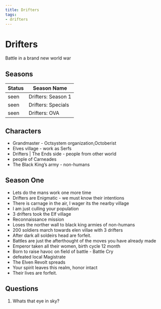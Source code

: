 ```yaml
---
title: Drifters
tags:
- drifters
---
```


# Drifters

<TagLinks />

Battle in a brand new world war

## Seasons

Status | Season Name
-------|----------------
seen | Drifters: Season 1
seen | Drifters: Specials
seen | Drifters: OVA


## Characters

* Grandmaster - Octsystem organization,Octoberist
* Elves village - work as Serfs
* Drifters | The Ends side - people from other world
* people of Carneades
* The Black King’s army  - non-humans


## Season One

* Lets do the mans work one more time
* Drifters are Enigmatic - we must know their intentions
* There is carnage in the air, I wager its the nearby village
* I am just culling your population
* 3 drifters took the Elf village
* Reconnaissance mission
* Loses the norther wall to black king armies of non-humans
* 200 soldiers march towards elen villae with 3 drifters
* After dark all soldeirs head are forfeit.
* Battles are just the afterthought of the moves you have already made
* Emperor taken all their women, birth cycle 12 month
* Born to raise havoc on field of battle - Battle Cry
* defeated local Magistrate
* The Elven Revolt spreads
* Your spirit leaves this realm, honor intact
* Their lives are forfeit.


## Questions

1. Whats that eye in sky?

<Footer />
